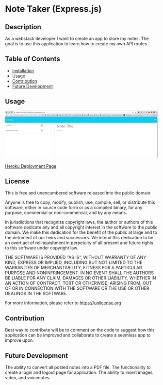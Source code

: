 # Note Taker (Express.js)

## Description
As a webstack developer I want to create an app to store my notes.
The goal is to use this application to learn how to create my own API routes.

## Table of Contents

- [Installation](#installation)
- [Usage](#usage)
- [Contribution](#contribution)
- [Future Development](#future-development)

## Usage

![screenshot](/public/assets/images/Challenge_11-NoteTakerApp.jpg)

[Heroku Deployment Page](https://aqueous-shore-58915-8ccef9905c7c.herokuapp.com/)

## License

This is free and unencumbered software released into the public domain.

Anyone is free to copy, modify, publish, use, compile, sell, or
distribute this software, either in source code form or as a compiled
binary, for any purpose, commercial or non-commercial, and by any
means.

In jurisdictions that recognize copyright laws, the author or authors
of this software dedicate any and all copyright interest in the
software to the public domain. We make this dedication for the benefit
of the public at large and to the detriment of our heirs and
successors. We intend this dedication to be an overt act of
relinquishment in perpetuity of all present and future rights to this
software under copyright law.

THE SOFTWARE IS PROVIDED "AS IS", WITHOUT WARRANTY OF ANY KIND,
EXPRESS OR IMPLIED, INCLUDING BUT NOT LIMITED TO THE WARRANTIES OF
MERCHANTABILITY, FITNESS FOR A PARTICULAR PURPOSE AND NONINFRINGEMENT.
IN NO EVENT SHALL THE AUTHORS BE LIABLE FOR ANY CLAIM, DAMAGES OR
OTHER LIABILITY, WHETHER IN AN ACTION OF CONTRACT, TORT OR OTHERWISE,
ARISING FROM, OUT OF OR IN CONNECTION WITH THE SOFTWARE OR THE USE OR
OTHER DEALINGS IN THE SOFTWARE.

For more information, please refer to <https://unlicense.org>


## Contribution

Best way to contribute will be to comment on the code to suggest how this application can be improved and collaborate to create a seemless app to improve upon.

## Future Development
The ability to convert all posted notes into a PDF file.
The functionality to create a login and logout page for application.
The ability to insert images, video, and voicenotes. 